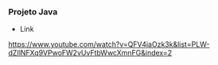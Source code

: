### Projeto Java

* Link

https://www.youtube.com/watch?v=QFV4jaOzk3k&list=PLW-dZIlNFXq9VPwoFW2vUvFtbWwcXmnFG&index=2